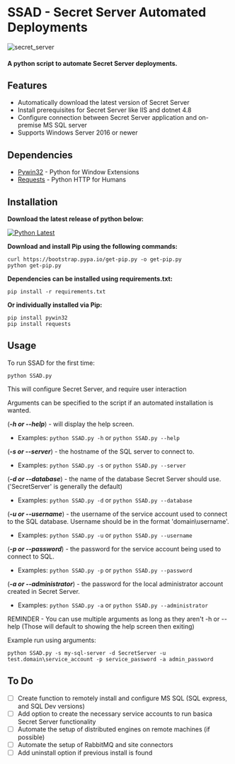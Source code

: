 # SSAD - Secret Server Automated Deployments

![secret_server](https://user-images.githubusercontent.com/33561466/216741532-18d4c459-211e-484d-a69f-838d3ae1fee1.png)

#### A python script to automate Secret Server deployments.

## Features
- Automatically download the latest version of Secret Server
- Install prerequisites for Secret Server like IIS and dotnet 4.8
- Configure connection between Secret Server application and on-premise MS SQL server
- Supports Windows Server 2016 or newer

## Dependencies
- [Pywin32](https://pypi.org/project/pywin32/) - Python for Window Extensions
- [Requests](https://pypi.org/project/requests/) - Python HTTP for Humans

## Installation
**Download the latest release of python below:**

[![Python Latest](https://img.shields.io/badge/python-latest-blue.svg)](https://www.python.org/downloads/windows/)

**Download and install Pip using the following commands:**
```
curl https://bootstrap.pypa.io/get-pip.py -o get-pip.py
python get-pip.py
```
**Dependencies can be installed using requirements.txt:**
```
pip install -r requirements.txt
```
**Or individually installed via Pip:**
```
pip install pywin32
pip install requests
```

## Usage
To run SSAD for the first time:
```
python SSAD.py
```
This will configure Secret Server, and require user interaction

Arguments can be specified to the script if an automated installation is wanted.

(***-h or --help***) - will display the help screen.

- Examples: ```python SSAD.py -h``` or ```python SSAD.py --help```

(***-s or --server***)  - the hostname of the SQL server to connect to.

- Examples: ```python SSAD.py -s``` or ```python SSAD.py --server```

(***-d or --database***) - the name of the database Secret Server should use. ('SecretServer' is generally the default)

- Examples: ```python SSAD.py -d``` or ```python SSAD.py --database```

(***-u or --username***) - the username of the service account used to connect to the SQL database. Username should be in the format 'domain\username'.

- Examples: ```python SSAD.py -u``` or ```python SSAD.py --username```

(***-p or --password***) - the password for the service account being used to connect to SQL.

- Examples: ```python SSAD.py -p``` or ```python SSAD.py --password```

(***-a or --administrator***) - the password for the local administrator account created in Secret Server.

- Examples: ```python SSAD.py -a``` or ```python SSAD.py --administrator```

REMINDER - You can use multiple arguments as long as they aren't -h or --help (Those will default to showing the help screen then exiting)

Example run using arguments:
```
python SSAD.py -s my-sql-server -d SecretServer -u test.domain\service_account -p service_password -a admin_password
```

## To Do
- [ ] Create function to remotely install and configure MS SQL (SQL express, and SQL Dev versions)
- [ ] Add option to create the necessary service accounts to run basica Secret Server functionality
- [ ] Automate the setup of distributed engines on remote machines (if possible)
- [ ] Automate the setup of RabbitMQ and site connectors
- [ ] Add uninstall option if previous install is found
